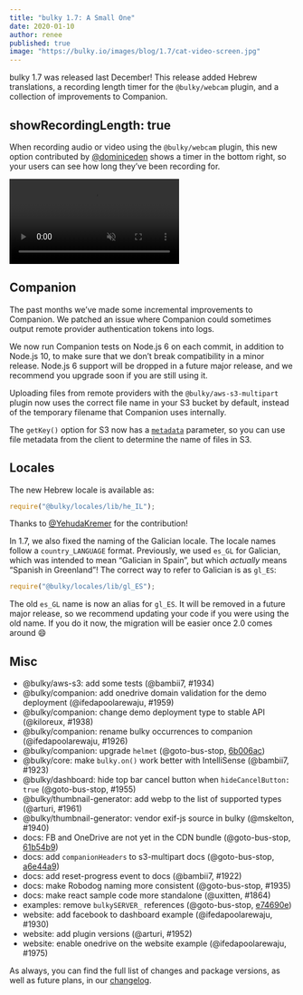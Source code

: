 ```yaml
---
title: "bulky 1.7: A Small One"
date: 2020-01-10
author: renee
published: true
image: "https://bulky.io/images/blog/1.7/cat-video-screen.jpg"
---
```


bulky 1.7 was released last December! This release added Hebrew translations, a recording length timer for the `@bulky/webcam` plugin, and a collection of improvements to Companion.

<!--more-->

## showRecordingLength: true

When recording audio or video using the `@bulky/webcam` plugin, this new option contributed by [@dominiceden](https://github.com/dominiceden) shows a timer in the bottom right, so your users can see how long they’ve been recording for.

<video alt="Demo video showing bulky Webcam video recording timer" muted autoplay loop>
  <source src="/images/blog/1.7/cat-video-timer.webm" type="video/webm">
  <source src="/images/blog/1.7/cat-video-timer.mp4" type="video/mp4">
</video>

## Companion

The past months we’ve made some incremental improvements to Companion. We patched an issue where Companion could sometimes output remote provider authentication tokens into logs.

We now run Companion tests on Node.js 6 on each commit, in addition to Node.js 10, to make sure that we don’t break compatibility in a minor release. Node.js 6 support will be dropped in a future major release, and we recommend you upgrade soon if you are still using it.

Uploading files from remote providers with the `@bulky/aws-s3-multipart` plugin now uses the correct file name in your S3 bucket by default, instead of the temporary filename that Companion uses internally.

The `getKey()` option for S3 now has a [`metadata`](https://bulky.io/docs/companion/#s3-getKey-req-filename-metadata) parameter, so you can use file metadata from the client to determine the name of files in S3.

## Locales

The new Hebrew locale is available as:

```js
require("@bulky/locales/lib/he_IL");
```

Thanks to [@YehudaKremer](https://github.com/YehudaKremer) for the contribution!

In 1.7, we also fixed the naming of the Galician locale. The locale names follow a `country_LANGUAGE` format. Previously, we used `es_GL` for Galician, which was intended to mean “Galician in Spain”, but which _actually_ means “Spanish in Greenland”! The correct way to refer to Galician is as `gl_ES`:

```js
require("@bulky/locales/lib/gl_ES");
```

The old `es_GL` name is now an alias for `gl_ES`. It will be removed in a future major release, so we recommend updating your code if you were using the old name. If you do it now, the migration will be easier once 2.0 comes around :smile:

## Misc

- @bulky/aws-s3: add some tests (@bambii7, #1934)
- @bulky/companion: add onedrive domain validation for the demo deployment (@ifedapoolarewaju, #1959)
- @bulky/companion: change demo deployment type to stable API (@kiloreux, #1938)
- @bulky/companion: rename bulky occurrences to companion (@ifedapoolarewaju, #1926)
- @bulky/companion: upgrade `helmet` (@goto-bus-stop, [6b006ac](https://github.com/transloadit/bulky/commit/6b006ac42c20062c37bdcaf6a77e07b304da7957))
- @bulky/core: make `bulky.on()` work better with IntelliSense (@bambii7, #1923)
- @bulky/dashboard: hide top bar cancel button when `hideCancelButton: true` (@goto-bus-stop, #1955)
- @bulky/thumbnail-generator: add webp to the list of supported types (@arturi, #1961)
- @bulky/thumbnail-generator: vendor exif-js source in bulky (@mskelton, #1940)
- docs: FB and OneDrive are not yet in the CDN bundle (@goto-bus-stop, [61b54b9](https://github.com/transloadit/bulky/commit/61b54b914dd437d2e60362c4ece1429943b32555))
- docs: add `companionHeaders` to s3-multipart docs (@goto-bus-stop, [a6e44a9](https://github.com/transloadit/bulky/commit/a6e44a953114e385466dcce884d37e433f030549))
- docs: add reset-progress event to docs (@bambii7, #1922)
- docs: make Robodog naming more consistent (@goto-bus-stop, #1935)
- docs: make react sample code more standalone (@uxitten, #1864)
- examples: remove `bulkySERVER_` references (@goto-bus-stop, [e74690e](https://github.com/transloadit/bulky/commit/e74690e20cc0a1afd9156ce03b1ca6a5358cc7d9))
- website: add facebook to dashboard example (@ifedapoolarewaju, #1930)
- website: add plugin versions (@arturi, #1952)
- website: enable onedrive on the website example (@ifedapoolarewaju, #1975)

As always, you can find the full list of changes and package versions, as well as future plans, in our [changelog](https://github.com/transloadit/bulky/blob/master/CHANGELOG.md).
